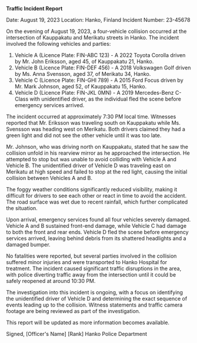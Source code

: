  **Traffic Incident Report**

Date: August 19, 2023
Location: Hanko, Finland
Incident Number: 23-45678

On the evening of August 19, 2023, a four-vehicle collision occurred at the intersection of Kauppakatu and Merikatu streets in Hanko. The incident involved the following vehicles and parties:

1. Vehicle A (Licence Plate: FIN-ABC 123) - A 2022 Toyota Corolla driven by Mr. John Eriksson, aged 45, of Kauppakatu 21, Hanko.
2. Vehicle B (Licence Plate: FIN-DEF 456) - A 2018 Volkswagen Golf driven by Ms. Anna Svensson, aged 37, of Merikatu 34, Hanko.
3. Vehicle C (Licence Plate: FIN-GHI 789) - A 2015 Ford Focus driven by Mr. Mark Johnson, aged 52, of Kauppakatu 15, Hanko.
4. Vehicle D (Licence Plate: FIN-JKL 0MN) - A 2019 Mercedes-Benz C-Class with unidentified driver, as the individual fled the scene before emergency services arrived.

The incident occurred at approximately 7:30 PM local time. Witnesses reported that Mr. Eriksson was traveling south on Kauppakatu while Ms. Svensson was heading west on Merikatu. Both drivers claimed they had a green light and did not see the other vehicle until it was too late.

Mr. Johnson, who was driving north on Kauppakatu, stated that he saw the collision unfold in his rearview mirror as he approached the intersection. He attempted to stop but was unable to avoid colliding with Vehicle A and Vehicle B. The unidentified driver of Vehicle D was traveling east on Merikatu at high speed and failed to stop at the red light, causing the initial collision between Vehicles A and B.

The foggy weather conditions significantly reduced visibility, making it difficult for drivers to see each other or react in time to avoid the accident. The road surface was wet due to recent rainfall, which further complicated the situation.

Upon arrival, emergency services found all four vehicles severely damaged. Vehicle A and B sustained front-end damage, while Vehicle C had damage to both the front and rear ends. Vehicle D fled the scene before emergency services arrived, leaving behind debris from its shattered headlights and a damaged bumper.

No fatalities were reported, but several parties involved in the collision suffered minor injuries and were transported to Hanko Hospital for treatment. The incident caused significant traffic disruptions in the area, with police diverting traffic away from the intersection until it could be safely reopened at around 10:30 PM.

The investigation into this incident is ongoing, with a focus on identifying the unidentified driver of Vehicle D and determining the exact sequence of events leading up to the collision. Witness statements and traffic camera footage are being reviewed as part of the investigation.

This report will be updated as more information becomes available.

Signed,
[Officer's Name]
[Rank]
Hanko Police Department